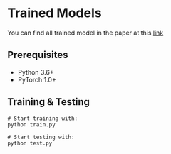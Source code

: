 # Trained Models

You can find all trained model in the paper at this [link](https://drive.google.com/drive/folders/1TbkMMTI99zKu3_slwENDynVy0SwDFJtE?usp=sharing)

## Prerequisites
- Python 3.6+
- PyTorch 1.0+

## Training & Testing
```
# Start training with: 
python train.py

# Start testing with:
python test.py
```
